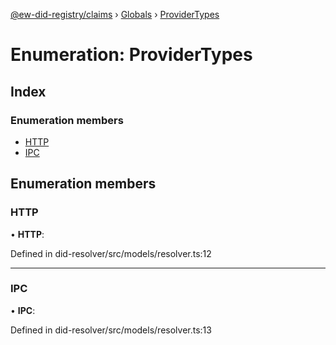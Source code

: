 [@ew-did-registry/claims](../README.md) › [Globals](../globals.md) › [ProviderTypes](providertypes.md)

# Enumeration: ProviderTypes

## Index

### Enumeration members

* [HTTP](providertypes.md#http)
* [IPC](providertypes.md#ipc)

## Enumeration members

###  HTTP

• **HTTP**:

Defined in did-resolver/src/models/resolver.ts:12

___

###  IPC

• **IPC**:

Defined in did-resolver/src/models/resolver.ts:13
